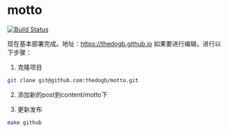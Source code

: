 # motto

[![Build Status](https://travis-ci.org/thedogb/motto.svg?branch=master)](https://travis-ci.org/thedogb/motto)

现在基本部署完成。地址：https://thedogb.github.io
如果要进行编辑，进行以下步骤：

1. 克隆项目
```bash
git clone git@github.com:thedogb/motto.git
```

2. 添加新的post到content/motto下

3. 更新发布
```bash
make github
```

